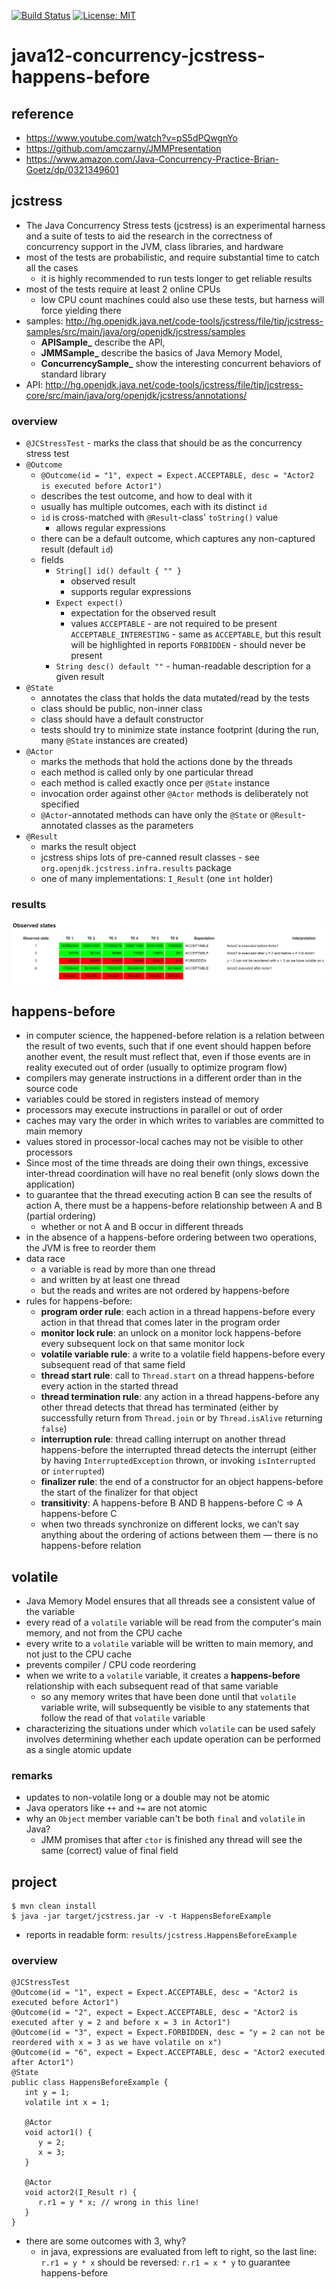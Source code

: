 [![Build Status](https://travis-ci.com/mtumilowicz/java8-concurrency-jcstress-happens-before.svg?branch=master)](https://travis-ci.com/mtumilowicz/java8-concurrency-jcstress-happens-before)
[![License: MIT](https://img.shields.io/badge/License-MIT-yellow.svg)](https://opensource.org/licenses/MIT)

# java12-concurrency-jcstress-happens-before

## reference
* https://www.youtube.com/watch?v=pS5dPQwgnYo
* https://github.com/amczarny/JMMPresentation
* https://www.amazon.com/Java-Concurrency-Practice-Brian-Goetz/dp/0321349601

## jcstress
* The Java Concurrency Stress tests (jcstress) is an experimental harness and a suite of tests to aid the research 
in the correctness of concurrency support in the JVM, class libraries, and hardware
* most of the tests are probabilistic, and require substantial time to catch all the cases
    * it is highly recommended to run tests longer to get reliable results
* most of the tests require at least 2 online CPUs
    * low CPU count machines could also use these tests, but harness will force yielding there
* samples: http://hg.openjdk.java.net/code-tools/jcstress/file/tip/jcstress-samples/src/main/java/org/openjdk/jcstress/samples
    * **APISample_** describe the API, 
    * **JMMSample_** describe the basics of Java Memory Model, 
    * **ConcurrencySample_** show the interesting concurrent behaviors of standard library
* API: http://hg.openjdk.java.net/code-tools/jcstress/file/tip/jcstress-core/src/main/java/org/openjdk/jcstress/annotations/

### overview
* `@JCStressTest` - marks the class that should be as the concurrency stress test
* `@Outcome`
    * `@Outcome(id = "1", expect = Expect.ACCEPTABLE, desc = "Actor2 is executed before Actor1")`
    * describes the test outcome, and how to deal with it
    * usually has multiple outcomes, each with its distinct `id`
    * `id` is cross-matched with `@Result`-class' `toString()` value
        * allows regular expressions
    * there can be a default outcome, which captures any non-captured result (default `id`)
    * fields
        * `String[] id() default { "" }`
            * observed result
            * supports regular expressions
        * `Expect expect()`
            * expectation for the observed result
            * values
                `ACCEPTABLE` - are not required to be present
                `ACCEPTABLE_INTERESTING` - same as `ACCEPTABLE`, but this result will be highlighted in reports
                `FORBIDDEN` - should never be present
        * `String desc() default ""` - human-readable description for a given result
* `@State`
     * annotates the class that holds the data mutated/read by the tests
     * class should be public, non-inner class
     * class should have a default constructor
     * tests should try to minimize state instance footprint (during the run, many `@State` instances are created)
* `@Actor`
     * marks the methods that hold the actions done by the threads
     * each method is called only by one particular thread
     * each method is called exactly once per `@State` instance
     * invocation order against other `@Actor` methods is deliberately not specified
     * `@Actor`-annotated methods can have only the `@State` or `@Result`-annotated classes as the parameters
* `@Result`
    * marks the result object
    * jcstress ships lots of pre-canned result classes - see `org.openjdk.jcstress.infra.results` package
    * one of many implementations: `I_Result` (one `int` holder)
### results
![alt text](img/jcstress-report.png)

## happens-before
* in computer science, the happened-before relation is a relation between the result of two events, 
such that if one event should happen before another event, the result must reflect that, even if those 
events are in reality executed out of order (usually to optimize program flow)
* compilers may generate instructions in a different order than in the source code
* variables could be stored in registers instead of memory
* processors may execute instructions in parallel or out of order
* caches may vary the order in which writes to variables are committed to main memory
* values stored in processor-local caches may not be visible to other processors
* Since most of the time threads are doing their own things, excessive inter-thread
  coordination will have no real benefit (only slows down the application)
* to guarantee that the thread executing action B can see the results of action A, there must
  be a happens-before relationship between A and B (partial ordering)
    * whether or not A and B occur in different threads
* in the absence of a happens-before ordering between two operations, the JVM is free to reorder them
* data race
    * a variable is read by more than one thread
    * and written by at least one thread
    * but the reads and writes are not ordered by happens-before
* rules for happens-before:
    * **program order rule**: each action in a thread happens-before every action
    in that thread that comes later in the program order
    * **monitor lock rule**: an unlock on a monitor lock happens-before every
    subsequent lock on that same monitor lock
    * **volatile variable rule**: a write to a volatile field happens-before every
    subsequent read of that same field
    * **thread start rule**: call to `Thread.start` on a thread happens-before
    every action in the started thread
    * **thread termination rule**: any action in a thread happens-before any
    other thread detects that thread has terminated (either by successfully
    return from `Thread.join` or by `Thread.isAlive` returning
    `false`)
    * **interruption rule**: thread calling interrupt on another thread
    happens-before the interrupted thread detects the interrupt (either
    by having `InterruptedException` thrown, or invoking `isInterrupted`
    or `interrupted`)
    * **finalizer rule**: the end of a constructor for an object happens-before
    the start of the finalizer for that object
    * **transitivity**: A happens-before B AND B happens-before C => A happens-before C
    * when two threads synchronize on different locks, we can’t say anything about the ordering
      of actions between them — there is no happens-before relation
  
## volatile
* Java Memory Model ensures that all threads see a consistent value of the variable
* every read of a `volatile` variable will be read from the computer's main memory, and not from the CPU cache
* every write to a `volatile` variable will be written to main memory, and not just to the CPU cache
* prevents compiler / CPU code reordering
* when we write to a `volatile` variable, it creates a **happens-before** relationship with each subsequent 
read of that same variable 
    * so any memory writes that have been done until that `volatile` variable write, will subsequently 
    be visible to any statements that follow the read of that `volatile` variable
* characterizing the situations under which `volatile` can be used safely involves determining whether 
each update operation can be performed as a single atomic update

### remarks
* updates to non-volatile long or a double may not be atomic
* Java operators like `++` and `+=` are not atomic
* why an `Object` member variable can't be both `final` and `volatile` in Java?
    * JMM promises that after `ctor` is finished any thread will see the same (correct) value of final field

## project
```
$ mvn clean install
$ java -jar target/jcstress.jar -v -t HappensBeforeExample
```
* reports in readable form: `results/jcstress.HappensBeforeExample`

### overview
```
@JCStressTest
@Outcome(id = "1", expect = Expect.ACCEPTABLE, desc = "Actor2 is executed before Actor1")
@Outcome(id = "2", expect = Expect.ACCEPTABLE, desc = "Actor2 is executed after y = 2 and before x = 3 in Actor1")
@Outcome(id = "3", expect = Expect.FORBIDDEN, desc = "y = 2 can not be reordered with x = 3 as we have volatile on x")
@Outcome(id = "6", expect = Expect.ACCEPTABLE, desc = "Actor2 executed after Actor1")
@State
public class HappensBeforeExample {
   int y = 1;
   volatile int x = 1;

   @Actor
   void actor1() {
      y = 2;
      x = 3;
   }

   @Actor
   void actor2(I_Result r) {
      r.r1 = y * x; // wrong in this line!
   }
}
```
* there are some outcomes with 3, why?
    * in java, expressions are evaluated from left to right, so the last line: `r.r1 = y * x` should be reversed:
    `r.r1 = x * y` to guarantee happens-before
